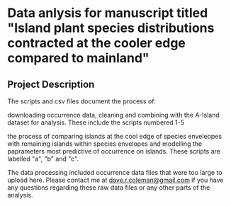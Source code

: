 
# Data anlysis for manuscript titled "Island plant species distributions contracted at the cooler edge compared to mainland"

## Project Description
The scripts and csv files document the process of: 

downloading occurrence data, cleaning and combining with the A-Island dataset for analysis. These include the scripts numbered 1-5

the process of comparing islands at the cool edge of species enveleopes with remaining islands within species envelopes and modelling the paprameters most predictive of occurrence on islands. These scripts are labelled "a", "b" and "c".

The data processing included occurrence data files that were too large to upload here. Please contact me at dave.r.coleman@gmail.com if you have any questions regarding these raw data files or any other parts of the analysis.
